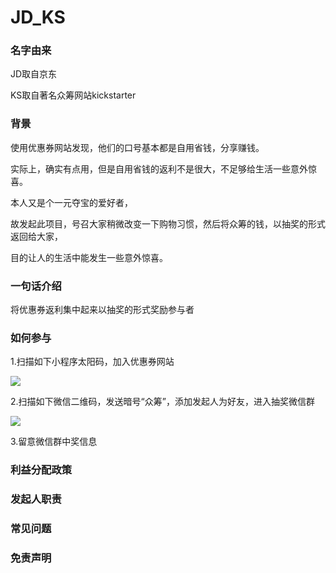 # JD_KS

### 名字由来

JD取自京东

KS取自著名众筹网站kickstarter

### 背景

使用优惠券网站发现，他们的口号基本都是自用省钱，分享赚钱。

实际上，确实有点用，但是自用省钱的返利不是很大，不足够给生活一些意外惊喜。

本人又是个一元夺宝的爱好者，

故发起此项目，号召大家稍微改变一下购物习惯，然后将众筹的钱，以抽奖的形式返回给大家，

目的让人的生活中能发生一些意外惊喜。



### 一句话介绍

将优惠券返利集中起来以抽奖的形式奖励参与者



### 如何参与

1.扫描如下小程序太阳码，加入优惠券网站

![](https://ftp.bmp.ovh/imgs/2020/04/462828fc76ec364f.png)

2.扫描如下微信二维码，发送暗号“众筹”，添加发起人为好友，进入抽奖微信群

![](https://ftp.bmp.ovh/imgs/2020/04/77b96e85d4fd8f99.png)

3.留意微信群中奖信息



### 利益分配政策



### 发起人职责



### 常见问题



### 免责声明





